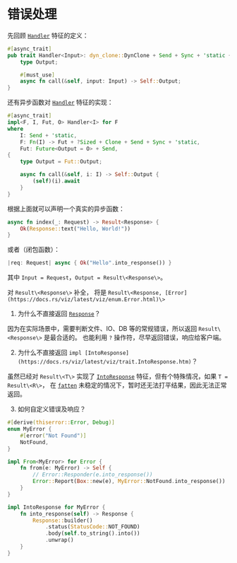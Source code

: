 # 错误处理

先回顾 [`Handler`] 特征的定义：

```rust
#[async_trait]
pub trait Handler<Input>: dyn_clone::DynClone + Send + Sync + 'static {
    type Output;

    #[must_use]
    async fn call(&self, input: Input) -> Self::Output;
}
```

还有异步函数对 [`Handler`] 特征的实现：

```rust
#[async_trait]
impl<F, I, Fut, O> Handler<I> for F
where
    I: Send + 'static,
    F: Fn(I) -> Fut + ?Sized + Clone + Send + Sync + 'static,
    Fut: Future<Output = O> + Send,
{
    type Output = Fut::Output;

    async fn call(&self, i: I) -> Self::Output {
        (self)(i).await
    }
}
```

根据上面就可以声明一个真实的异步函数：

```rust
async fn index(_: Request) -> Result<Response> {
    Ok(Response::text("Hello, World!"))
}
```

或者（闭包函数）：

```rust
|req: Request| async { Ok("Hello".into_response()) }
```

其中 `Input = Request`，`Output = Result\<Response\>`。

对 `Result\<Response\>` 补全，
将是 `Result\<Response, [Error](https://docs.rs/viz/latest/viz/enum.Error.html)\>`

1. 为什么不直接返回 [`Response`]？

因为在实际场景中，需要判断文件、IO、DB 等的常规错误，所以返回 `Result\<Response\>` 是最合适的。
也能利用 `?` 操作符，尽早返回错误，响应给客户端。

2. 为什么不直接返回 `impl [IntoResponse](https://docs.rs/viz/latest/viz/trait.IntoResponse.htm)`？

虽然已经对 `Result\<T\>` 实现了 [`IntoResponse`] 特征，但有个特殊情况，如果 `T = Result\<R\>`，
在 [`fatten`] 未稳定的情况下，暂时还无法打平结果，因此无法正常返回。

3. 如何自定义错误及响应？

```rust
#[derive(thiserror::Error, Debug)]
enum MyError {
    #[error("Not Found")]
    NotFound,
}

impl From<MyError> for Error {
    fn from(e: MyError) -> Self {
        // Error::Responder(e.into_response())
        Error::Report(Box::new(e), MyError::NotFound.into_response())
    }
}

impl IntoResponse for MyError {
    fn into_response(self) -> Response {
        Response::builder()
            .status(StatusCode::NOT_FOUND)
            .body(self.to_string().into())
            .unwrap()
    }
}
```


[`Handler`]: https://docs.rs/viz/latest/viz/trait.Handler.html
[`IntoResponse`]: https://docs.rs/viz/latest/viz/trait.IntoResponse.html
[`Response`]: https://docs.rs/viz/latest/viz/struct.Response.html
[`fatten`]: https://doc.rust-lang.org/std/result/enum.Result.html#method.flatten
